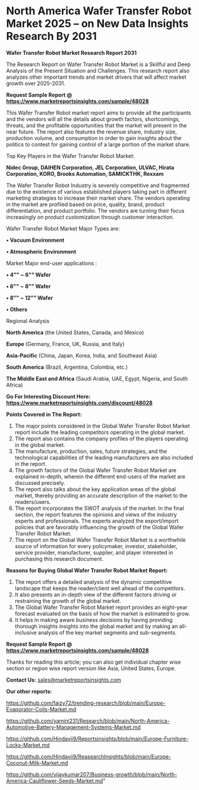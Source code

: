# North America Wafer Transfer Robot Market 2025 – on New Data Insights Research By 2031

<strong>Wafer Transfer Robot Market Research Report 2031</strong>

The Research Report on Wafer Transfer Robot Market is a Skillful and Deep Analysis of the Present Situation and Challenges. This research report also analyzes other important trends and market drivers that will affect market growth over 2025-2031.

<strong>Request Sample Report @ <a href=https://www.marketreportsinsights.com/sample/48028>https://www.marketreportsinsights.com/sample/48028</a></strong>

This Wafer Transfer Robot market report aims to provide all the participants and the vendors will all the details about growth factors, shortcomings, threats, and the profitable opportunities that the market will present in the near future. The report also features the revenue share, industry size, production volume, and consumption in order to gain insights about the politics to contest for gaining control of a large portion of the market share.

Top Key Players in the Wafer Transfer Robot Market:

<strong>Nidec Group, DAIHEN Corporation, JEL Corporation, ULVAC, Hirata Corporation, KORO, Brooks Automation, SAMICKTHK, Rexxam</strong>

The Wafer Transfer Robot Industry is severely competitive and fragmented due to the existence of various established players taking part in different marketing strategies to increase their market share. The vendors operating in the market are profiled based on price, quality, brand, product differentiation, and product portfolio. The vendors are turning their focus increasingly on product customization through customer interaction.

Wafer Transfer Robot Market Major Types are:

<strong>•  Vacuum Environment

•  Atmospheric Environment</strong>

Market Major end-user applications :

<strong>•  4"" ~ 6"" Wafer

•  6"" ~ 8"" Wafer

•  8"" ~ 12"" Wafer

•  Others</strong>

Regional Analysis

</u><strong><b>North America</b></strong> (the United States, Canada, and Mexico)

<strong><b>Europe </b></strong>(Germany, France, UK, Russia, and Italy)

<strong><b>Asia-Pacific</b></strong> (China, Japan, Korea, India, and Southeast Asia)

<strong><b>South America</b></strong> (Brazil, Argentina, Colombia, etc.)

<strong><b>The Middle East and Africa</b></strong> (Saudi Arabia, UAE, Egypt, Nigeria, and South Africa)

<strong>Go For Interesting Discount Here: <a href=https://www.marketreportsinsights.com/discount/48028>https://www.marketreportsinsights.com/discount/48028</a></strong>

<strong>Points Covered in The Report:</strong>
<ol>
  <li>The major points considered in the Global Wafer Transfer Robot Market report include the leading competitors operating in the global market.</li>
  <li>The report also contains the company profiles of the players operating in the global market.</li>
  <li>The manufacture, production, sales, future strategies, and the technological capabilities of the leading manufacturers are also included in the report.</li>
  <li>The growth factors of the Global Wafer Transfer Robot Market are explained in-depth, wherein the different end-users of the market are discussed precisely.</li>
  <li>The report also talks about the key application areas of the global market, thereby providing an accurate description of the market to the readers/users.</li>
  <li>The report incorporates the SWOT analysis of the market. In the final section, the report features the opinions and views of the industry experts and professionals. The experts analyzed the export/import policies that are favorably influencing the growth of the Global Wafer Transfer Robot Market.</li>
  <li>The report on the Global Wafer Transfer Robot Market is a worthwhile source of information for every policymaker, investor, stakeholder, service provider, manufacturer, supplier, and player interested in purchasing this research document.</li>
</ol>
<strong>Reasons for Buying Global Wafer Transfer Robot Market Report:</strong>

<ol>
  <li>The report offers a detailed analysis of the dynamic competitive landscape that keeps the reader/client well ahead of the competitors.</li>
  <li>It also presents an in-depth view of the different factors driving or restraining the growth of the global market.</li>
  <li>The Global Wafer Transfer Robot Market report provides an eight-year forecast evaluated on the basis of how the market is estimated to grow.</li>
  <li>It helps in making aware business decisions by having providing thorough insights insights into the global market and by making an all-inclusive analysis of the key market segments and sub-segments.</li>
</ol>
<strong>Request Sample Report @ <a href=https://www.marketreportsinsights.com/sample/48028>https://www.marketreportsinsights.com/sample/48028</a></strong>


Thanks for reading this article; you can also get individual chapter wise section or region wise report version like Asia, United States, Europe.

<strong>Contact Us:</strong>
sales@marketreportsinsights.com

<strong>Our other reports:</strong>

<a href=https://github.com/faizy72/trending-research/blob/main/Europe-Evaporator-Coils-Market.md>https://github.com/faizy72/trending-research/blob/main/Europe-Evaporator-Coils-Market.md</a>

<a href=https://github.com/yamini231/Research/blob/main/North-America-Automotive-Battery-Management-Systems-Market.md>https://github.com/yamini231/Research/blob/main/North-America-Automotive-Battery-Management-Systems-Market.md</a>

<a href=https://github.com/Hindavii9/Reportsinsights/blob/main/Europe-Furniture-Locks-Market.md>https://github.com/Hindavii9/Reportsinsights/blob/main/Europe-Furniture-Locks-Market.md</a>

<a href=https://github.com/Hindavii9/ReasearchInsights/blob/main/Europe-Coconut-Milk-Market.md>https://github.com/Hindavii9/ReasearchInsights/blob/main/Europe-Coconut-Milk-Market.md</a>

<a href=https://github.com/vijaykumar207/Business-growth/blob/main/North-America-Cauliflower-Seeds-Market.md>https://github.com/vijaykumar207/Business-growth/blob/main/North-America-Cauliflower-Seeds-Market.md</a>"
